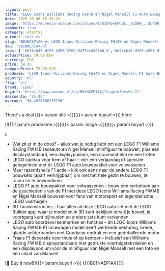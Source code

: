 ```yaml
---
layout: post
title: 'LEGO Icons Williams Racing FW14B en Nigel Mansell F1 Auto Bouwpakket voor Volwassenen met Formule 1 Coureur Minifiguur  Troffee en Displaystand  Cadeau voor Man of Vrouw  Fans van Motorsport 10353'
date: 2025-10-06 15:38:22
image: 'https://m.media-amazon.com/images/I/5159p+kMLmL._SL500_._SL400_.jpg'
comments: true
category: ofertas
author: 'tole.es'
slug: 'B01NAEP1AX-nl LEGO Icons Williams Racing FW14B en Nigel Mansell F1 Auto...'
sku: 'B01NAEP1AX-nl'
tags: [ '6d2fcb45-df05-499f-9780-9477bed321a6_0','6d2fcb45-df05-499f-9780-9477bed321a6_501','Arborist Merchandising Root','Bouw- & constructiespeelgoed','Creatieve spellen','Educatief speelgoed','Self Service','Special Features Stores','Speelgoed & spellen','Speelgoedbouwsets','lego','🇳🇱', ]
actualPrice: 59.95 EUR
currency: EUR
price: 59.95
comparePrice: 79.99 EUR
prodname: 'LEGO Icons Williams Racing FW14B en Nigel Mansell F1 Auto Bouwpakket voor Volwassenen met Formule 1 Coureur Minifiguur  Troffee en Displaystand  Cadeau voor Man of Vrouw  Fans van Motorsport 10353'
country: 'nl'
flag: '🇳🇱'
brand: 'LEGO'
buyurl: 'https://www.amazon.nl/dp/B01NAEP1AX/?tag=tolees0b-21'
descuento: '25.05'
average: '54.4520588235296'
---
```


There's a deal [{{< param title >}}]({{< param buyurl >}})  here:

[![{{< param prodname >}}]({{< param image >}})]({{< param buyurl >}})

ℹ️:

- Wat zit er in de doos? – alles wat je nodig hebt om een LEGO F1 Williams Racing FW14B raceauto en Nigel Mansell minifiguur te bouwen, plus een displaystandaard, een displaypodium, een coureurshelm en een trofee
- LEGO cadeau voor hem of haar – vier een verjaardag of speciale gelegenheid met dit LEGO F1 auto bouwpakket voor volwassenen
- Meer razendsnelle F1 actie – kijk ook eens naar de andere LEGO F1 bouwsets (apart verkrijgbaar) om met het hele gezin te bouwen, te racen en te bewonderen
- LEGO F1 auto bouwpakket voor volwassenen – bouw een eerbetoon aan de geschiedenis van de F1 met deze LEGO Icons Williams Racing FW14B en Nigel Mansell bouwset voor fans van motorsport en legendarische LEGO voertuigen
- 3D-bouwinstructies – haal alles uit deze LEGO auto set met de LEGO Builder app, waar je modellen in 3D kunt bekijken terwijl je bouwt, je voortgang kunt bijhouden en andere sets kunt verkennen
- LEGO auto boordevol kenmerken en functies – dit LEGO Icons Williams Racing FW14B F1 racewagen model heeft werkende besturing, brede, gladde achterbanden met Goodyear opdruk en een gedetailleerde motor
- Fraaie F1 decoratie voor thuis of op kantoor – inclusief een Williams Racing FW14B displaystandaard met gedrukte voertuigstatistieken en een displaypodium voor de minifiguur van Nigel Mansell met een foto en een citaat van Mansell

[🛒 Buy it now!!]({{< param buyurl >}})
{{<world>}}B01NAEP1AX{{</world>}}
